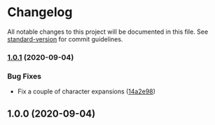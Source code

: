 # Changelog

All notable changes to this project will be documented in this file. See [standard-version](https://github.com/conventional-changelog/standard-version) for commit guidelines.

### [1.0.1](https://github.com/birchill/normal-jp/compare/v1.0.0...v1.0.1) (2020-09-04)


### Bug Fixes

* Fix a couple of character expansions ([14a2e98](https://github.com/birchill/normal-jp/commit/14a2e9883b9061e57cd27b831883a9913bc8fc82))

## 1.0.0 (2020-09-04)
